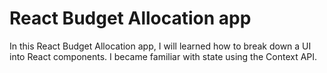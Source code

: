 # React Budget Allocation app

In this React Budget Allocation app, I will learned how to break down a UI into React components. I became familiar with state using the Context API.
